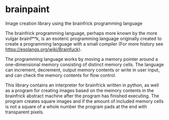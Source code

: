 # brainpaint
Image creation library using the brainfrick programming language

The brainfrick programming language, perhaps more known by the more vulgar brainf**k, is an esoteric programming language originally created to 
create a programming language with a small compiler (For more history see https://esolangs.org/wiki/Brainfuck). 

The programming language works by moving a memory pointer around a one-dimensional memory consisting of distinct memory cells. The language
can increment, decrement, output memory contents or write in user input, and can check the memory contents for flow control. 

This library contains an interpreter for brainfrick written in python, as well as a program for creating images based on the memory contents in
the brainfrick abstract machine after the program has finished executing. The program creates square images and if the amount of included
memory cells is not a square of a whole number the program pads at the end with transparent pixels. 

